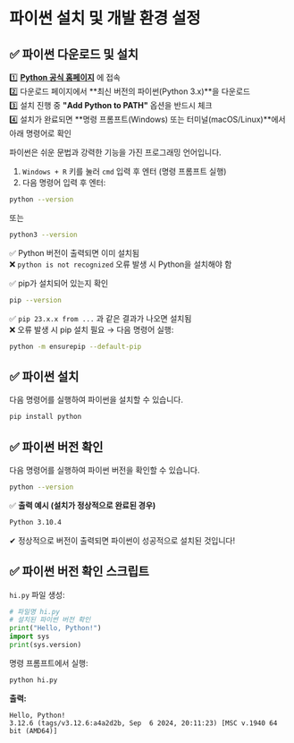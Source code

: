 # 파이썬 설치 및 개발 환경 설정

## ✅ 파이썬 다운로드 및 설치  
1️⃣ **[Python 공식 홈페이지](https://www.python.org/downloads/)** 에 접속  
2️⃣ 다운로드 페이지에서 **최신 버전의 파이썬(Python 3.x)**을 다운로드  
3️⃣ 설치 진행 중 **"Add Python to PATH"** 옵션을 반드시 체크  
4️⃣ 설치가 완료되면 **명령 프롬프트(Windows) 또는 터미널(macOS/Linux)**에서 아래 명령어로 확인  

파이썬은 쉬운 문법과 강력한 기능을 가진 프로그래밍 언어입니다.

1. `Windows + R` 키를 눌러 `cmd` 입력 후 엔터 (명령 프롬프트 실행)
2. 다음 명령어 입력 후 엔터:

```bash
python --version
```
또는
```bash
python3 --version
```

✅ Python 버전이 출력되면 이미 설치됨  
❌ `python is not recognized` 오류 발생 시 Python을 설치해야 함  

✅ pip가 설치되어 있는지 확인
```bash
pip --version
```

✅ `pip 23.x.x from ...` 과 같은 결과가 나오면 설치됨  
❌ 오류 발생 시 pip 설치 필요 → 다음 명령어 실행:

```bash
python -m ensurepip --default-pip
```

## ✅ 파이썬 설치
다음 명령어를 실행하여 파이썬을 설치할 수 있습니다.

```bash
pip install python
```

## ✅ 파이썬 버전 확인
다음 명령어를 실행하여 파이썬 버전을 확인할 수 있습니다.

```bash
python --version
```

✅ **출력 예시 (설치가 정상적으로 완료된 경우)**  
```bash
Python 3.10.4
```

✔ 정상적으로 버전이 출력되면 파이썬이 성공적으로 설치된 것입니다!  

## ✅ 파이썬 버전 확인 스크립트
`hi.py` 파일 생성:

```python
# 파일명 hi.py
# 설치된 파이썬 버전 확인
print("Hello, Python!")
import sys
print(sys.version)
```

명령 프롬프트에서 실행:
```bash
python hi.py
```

**출력:**
```
Hello, Python!
3.12.6 (tags/v3.12.6:a4a2d2b, Sep  6 2024, 20:11:23) [MSC v.1940 64 bit (AMD64)]
``` 